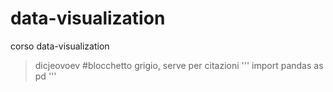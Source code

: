 # data-visualization
corso data-visualization

> dicjeovoev #blocchetto grigio, serve per citazioni 
'''
import pandas as pd
'''
